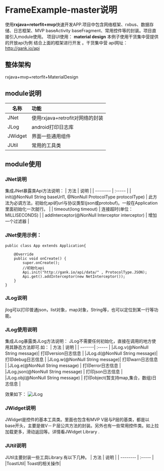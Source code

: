 # FrameExample-master说明
使用**rxjava+retorfit+mvp**快速开发APP.项目中包含网络框架、rxbus、数据存储、日志框架、MVP baseActivity baseFragment、常用控件等的封装。项目直接引入module使用。
项目UI使用： **material design**
本例子使用干货集中营提供的开放api为例 结合上面的框架进行开发 。干货集中营
api网址：http://gank.io/api

## 整体架构
rxjava+mvp+retorfit+MaterialDesign

## module说明
| 名称        | 功能   |
| --------   | :-----  |
| JNet     | 使用rxjava+retrofit对网络的封装 |
| JLog        |  android打印日志库   |
| JWidget        |    界面一些通用组件    |
| JUtil        |    常用的工具类    |

## module使用

### JNet说明
集成JNet暴露类Api方法说明：
| 方法        | 说明   |
| --------   | :-----  |
| init(@NonNull String baseUrl1, @NonNull ProtocolType protocolType) | 此方法为必调方法，初始化api的url与协议类型(json或protobuf)。一般在Application里面初始化一次就行。 |
| timeout(long timeout) | 连接超时(单位：MILLISECONDS)  |
| addInterceptor(@NonNull Interceptor interceptor) | 增加一个过滤器  |

### JNet使用示例：
```
public class App extends Application{

    @Override
    public void onCreate() {
        super.onCreate();
        //初始化api
        Api.init("http://gank.io/api/data/" , ProtocolType.JSON);
        Api.get().addInterceptor(new NetInterceptor());
    }
}
```

### JLog说明
jlog可以打印普通json，list对象，map对象，String等，也可以定位到某一行等功能。
### JLog使用说明
集成JLog暴露类JLog方法说明：
JLog不需要任何初始化，直接在调用的地方使用其静态方法即可.如：
| 方法        | 说明   |
| -------| :-----  |
|JLog.v(@NonNull String message)|   打印version日志信息    |
|JLog.d(@NonNull String message)|   打印debug日志信息    |
|JLog.w(@NonNull String message)|   打印warn日志信息    |
|JLog.e(@NonNull String message)     |   打印error日志信息    |
|JLog.json(@NonNull String message)   |  打印json日志信息    |
|JLog.obj(@NonNull String message)  |   打印object(暂支持map,集合，数组)日志信息    |

效果如下：
![JLog](http://7xvg4t.com2.z0.glb.qiniucdn.com/JLog_test.png)

### JWidget说明
JWidget是控件的基本工具类。里面也包含有MVP V层与P层的基类，都是以base开头，主要是做V－Ｐ层公共方法的封装。另外也有一些常用控件类。如上拉加载更多，滑动返回等。详情看JWidget Library .

### JUtil说明
JUtil主要封装一些工具Library.有以下几种。
| 方法        | 说明   |
| --------   | :-----  |
|ToastUtil| Toast的相关操作|